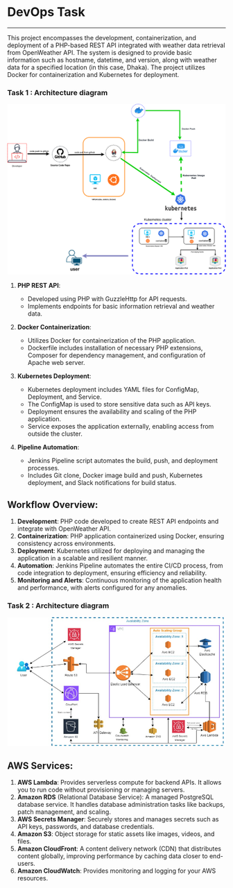# DevOps Task

---

This project encompasses the development, containerization, and deployment of a PHP-based REST API integrated with weather data retrieval from OpenWeather API. The system is designed to provide basic information such as hostname, datetime, and version, along with weather data for a specified location (in this case, Dhaka). The project utilizes Docker for containerization and Kubernetes for deployment.
### Task 1 : Architecture diagram

![ architecture diagram](./diagram/Task_1_diagram.png)


1. **PHP REST API**: 
   - Developed using PHP with GuzzleHttp for API requests.
   - Implements endpoints for basic information retrieval and weather data.

2. **Docker Containerization**:
   - Utilizes Docker for containerization of the PHP application.
   - Dockerfile includes installation of necessary PHP extensions, Composer for dependency management, and configuration of Apache web server.

3. **Kubernetes Deployment**:
   - Kubernetes deployment includes YAML files for ConfigMap, Deployment, and Service.
   - The ConfigMap is used to store sensitive data such as API keys.
   - Deployment ensures the availability and scaling of the PHP application.
   - Service exposes the application externally, enabling access from outside the cluster.

4. **Pipeline Automation**:
   - Jenkins Pipeline script automates the build, push, and deployment processes.
   - Includes Git clone, Docker image build and push, Kubernetes deployment, and Slack notifications for build status.

## Workflow Overview:

1. **Development**: PHP code developed to create REST API endpoints and integrate with OpenWeather API.
2. **Containerization**: PHP application containerized using Docker, ensuring consistency across environments.
3. **Deployment**: Kubernetes utilized for deploying and managing the application in a scalable and resilient manner.
4. **Automation**: Jenkins Pipeline automates the entire CI/CD process, from code integration to deployment, ensuring efficiency and reliability.
5. **Monitoring and Alerts**: Continuous monitoring of the application health and performance, with alerts configured for any anomalies.


### Task 2 : Architecture diagram

![ architecture diagram](./diagram/Task_2_diagram.jpg)

## AWS Services:
1. **AWS Lambda**: Provides serverless compute for backend APIs. It allows you to run code without provisioning or managing servers.
2. **Amazon RDS** (Relational Database Service): A managed PostgreSQL database service. It handles database administration tasks like backups, patch management, and scaling.
3. **AWS Secrets Manager**: Securely stores and manages secrets such as API keys, passwords, and database credentials.
4. **Amazon S3**: Object storage for static assets like images, videos, and files.
5. **Amazon CloudFront**: A content delivery network (CDN) that distributes content globally, improving performance by caching data closer to end-users.
6. **Amazon CloudWatch**: Provides monitoring and logging for your AWS resources.

